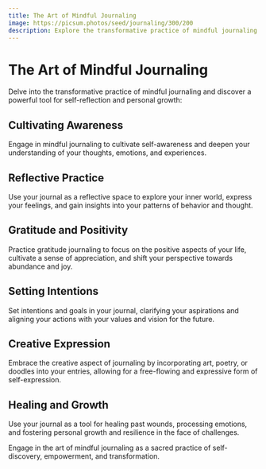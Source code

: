 ```yaml
---
title: The Art of Mindful Journaling
image: https://picsum.photos/seed/journaling/300/200
description: Explore the transformative practice of mindful journaling for self-reflection and growth.
---
```


# The Art of Mindful Journaling

Delve into the transformative practice of mindful journaling and discover a powerful tool for self-reflection and personal growth:

## Cultivating Awareness

Engage in mindful journaling to cultivate self-awareness and deepen your understanding of your thoughts, emotions, and experiences.

## Reflective Practice

Use your journal as a reflective space to explore your inner world, express your feelings, and gain insights into your patterns of behavior and thought.

## Gratitude and Positivity

Practice gratitude journaling to focus on the positive aspects of your life, cultivate a sense of appreciation, and shift your perspective towards abundance and joy.

## Setting Intentions

Set intentions and goals in your journal, clarifying your aspirations and aligning your actions with your values and vision for the future.

## Creative Expression

Embrace the creative aspect of journaling by incorporating art, poetry, or doodles into your entries, allowing for a free-flowing and expressive form of self-expression.

## Healing and Growth

Use your journal as a tool for healing past wounds, processing emotions, and fostering personal growth and resilience in the face of challenges.

Engage in the art of mindful journaling as a sacred practice of self-discovery, empowerment, and transformation.
